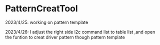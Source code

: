 # PatternCreatTool

2023/4/25: working on pattern template

2023/4/26: I adjust the right side i2c command list to table list ,and open the funtion to creat driver pattern though pattern template
